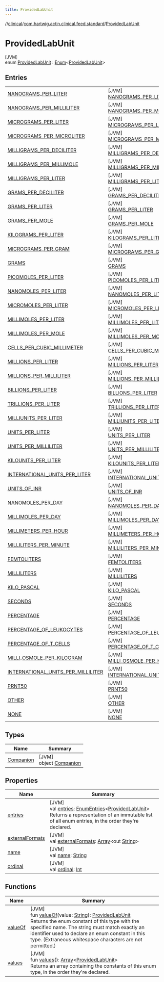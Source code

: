 ```yaml
---
title: ProvidedLabUnit
---
```

//[clinical](../../../index.html)/[com.hartwig.actin.clinical.feed.standard](../index.html)/[ProvidedLabUnit](index.html)



# ProvidedLabUnit



[JVM]\
enum [ProvidedLabUnit](index.html) : [Enum](https://kotlinlang.org/api/latest/jvm/stdlib/kotlin/-enum/index.html)&lt;[ProvidedLabUnit](index.html)&gt;



## Entries


| | |
|---|---|
| [NANOGRAMS_PER_LITER](-n-a-n-o-g-r-a-m-s_-p-e-r_-l-i-t-e-r/index.html) | [JVM]<br>[NANOGRAMS_PER_LITER](-n-a-n-o-g-r-a-m-s_-p-e-r_-l-i-t-e-r/index.html) |
| [NANOGRAMS_PER_MILLILITER](-n-a-n-o-g-r-a-m-s_-p-e-r_-m-i-l-l-i-l-i-t-e-r/index.html) | [JVM]<br>[NANOGRAMS_PER_MILLILITER](-n-a-n-o-g-r-a-m-s_-p-e-r_-m-i-l-l-i-l-i-t-e-r/index.html) |
| [MICROGRAMS_PER_LITER](-m-i-c-r-o-g-r-a-m-s_-p-e-r_-l-i-t-e-r/index.html) | [JVM]<br>[MICROGRAMS_PER_LITER](-m-i-c-r-o-g-r-a-m-s_-p-e-r_-l-i-t-e-r/index.html) |
| [MICROGRAMS_PER_MICROLITER](-m-i-c-r-o-g-r-a-m-s_-p-e-r_-m-i-c-r-o-l-i-t-e-r/index.html) | [JVM]<br>[MICROGRAMS_PER_MICROLITER](-m-i-c-r-o-g-r-a-m-s_-p-e-r_-m-i-c-r-o-l-i-t-e-r/index.html) |
| [MILLIGRAMS_PER_DECILITER](-m-i-l-l-i-g-r-a-m-s_-p-e-r_-d-e-c-i-l-i-t-e-r/index.html) | [JVM]<br>[MILLIGRAMS_PER_DECILITER](-m-i-l-l-i-g-r-a-m-s_-p-e-r_-d-e-c-i-l-i-t-e-r/index.html) |
| [MILLIGRAMS_PER_MILLIMOLE](-m-i-l-l-i-g-r-a-m-s_-p-e-r_-m-i-l-l-i-m-o-l-e/index.html) | [JVM]<br>[MILLIGRAMS_PER_MILLIMOLE](-m-i-l-l-i-g-r-a-m-s_-p-e-r_-m-i-l-l-i-m-o-l-e/index.html) |
| [MILLIGRAMS_PER_LITER](-m-i-l-l-i-g-r-a-m-s_-p-e-r_-l-i-t-e-r/index.html) | [JVM]<br>[MILLIGRAMS_PER_LITER](-m-i-l-l-i-g-r-a-m-s_-p-e-r_-l-i-t-e-r/index.html) |
| [GRAMS_PER_DECILITER](-g-r-a-m-s_-p-e-r_-d-e-c-i-l-i-t-e-r/index.html) | [JVM]<br>[GRAMS_PER_DECILITER](-g-r-a-m-s_-p-e-r_-d-e-c-i-l-i-t-e-r/index.html) |
| [GRAMS_PER_LITER](-g-r-a-m-s_-p-e-r_-l-i-t-e-r/index.html) | [JVM]<br>[GRAMS_PER_LITER](-g-r-a-m-s_-p-e-r_-l-i-t-e-r/index.html) |
| [GRAMS_PER_MOLE](-g-r-a-m-s_-p-e-r_-m-o-l-e/index.html) | [JVM]<br>[GRAMS_PER_MOLE](-g-r-a-m-s_-p-e-r_-m-o-l-e/index.html) |
| [KILOGRAMS_PER_LITER](-k-i-l-o-g-r-a-m-s_-p-e-r_-l-i-t-e-r/index.html) | [JVM]<br>[KILOGRAMS_PER_LITER](-k-i-l-o-g-r-a-m-s_-p-e-r_-l-i-t-e-r/index.html) |
| [MICROGRAMS_PER_GRAM](-m-i-c-r-o-g-r-a-m-s_-p-e-r_-g-r-a-m/index.html) | [JVM]<br>[MICROGRAMS_PER_GRAM](-m-i-c-r-o-g-r-a-m-s_-p-e-r_-g-r-a-m/index.html) |
| [GRAMS](-g-r-a-m-s/index.html) | [JVM]<br>[GRAMS](-g-r-a-m-s/index.html) |
| [PICOMOLES_PER_LITER](-p-i-c-o-m-o-l-e-s_-p-e-r_-l-i-t-e-r/index.html) | [JVM]<br>[PICOMOLES_PER_LITER](-p-i-c-o-m-o-l-e-s_-p-e-r_-l-i-t-e-r/index.html) |
| [NANOMOLES_PER_LITER](-n-a-n-o-m-o-l-e-s_-p-e-r_-l-i-t-e-r/index.html) | [JVM]<br>[NANOMOLES_PER_LITER](-n-a-n-o-m-o-l-e-s_-p-e-r_-l-i-t-e-r/index.html) |
| [MICROMOLES_PER_LITER](-m-i-c-r-o-m-o-l-e-s_-p-e-r_-l-i-t-e-r/index.html) | [JVM]<br>[MICROMOLES_PER_LITER](-m-i-c-r-o-m-o-l-e-s_-p-e-r_-l-i-t-e-r/index.html) |
| [MILLIMOLES_PER_LITER](-m-i-l-l-i-m-o-l-e-s_-p-e-r_-l-i-t-e-r/index.html) | [JVM]<br>[MILLIMOLES_PER_LITER](-m-i-l-l-i-m-o-l-e-s_-p-e-r_-l-i-t-e-r/index.html) |
| [MILLIMOLES_PER_MOLE](-m-i-l-l-i-m-o-l-e-s_-p-e-r_-m-o-l-e/index.html) | [JVM]<br>[MILLIMOLES_PER_MOLE](-m-i-l-l-i-m-o-l-e-s_-p-e-r_-m-o-l-e/index.html) |
| [CELLS_PER_CUBIC_MILLIMETER](-c-e-l-l-s_-p-e-r_-c-u-b-i-c_-m-i-l-l-i-m-e-t-e-r/index.html) | [JVM]<br>[CELLS_PER_CUBIC_MILLIMETER](-c-e-l-l-s_-p-e-r_-c-u-b-i-c_-m-i-l-l-i-m-e-t-e-r/index.html) |
| [MILLIONS_PER_LITER](-m-i-l-l-i-o-n-s_-p-e-r_-l-i-t-e-r/index.html) | [JVM]<br>[MILLIONS_PER_LITER](-m-i-l-l-i-o-n-s_-p-e-r_-l-i-t-e-r/index.html) |
| [MILLIONS_PER_MILLILITER](-m-i-l-l-i-o-n-s_-p-e-r_-m-i-l-l-i-l-i-t-e-r/index.html) | [JVM]<br>[MILLIONS_PER_MILLILITER](-m-i-l-l-i-o-n-s_-p-e-r_-m-i-l-l-i-l-i-t-e-r/index.html) |
| [BILLIONS_PER_LITER](-b-i-l-l-i-o-n-s_-p-e-r_-l-i-t-e-r/index.html) | [JVM]<br>[BILLIONS_PER_LITER](-b-i-l-l-i-o-n-s_-p-e-r_-l-i-t-e-r/index.html) |
| [TRILLIONS_PER_LITER](-t-r-i-l-l-i-o-n-s_-p-e-r_-l-i-t-e-r/index.html) | [JVM]<br>[TRILLIONS_PER_LITER](-t-r-i-l-l-i-o-n-s_-p-e-r_-l-i-t-e-r/index.html) |
| [MILLIUNITS_PER_LITER](-m-i-l-l-i-u-n-i-t-s_-p-e-r_-l-i-t-e-r/index.html) | [JVM]<br>[MILLIUNITS_PER_LITER](-m-i-l-l-i-u-n-i-t-s_-p-e-r_-l-i-t-e-r/index.html) |
| [UNITS_PER_LITER](-u-n-i-t-s_-p-e-r_-l-i-t-e-r/index.html) | [JVM]<br>[UNITS_PER_LITER](-u-n-i-t-s_-p-e-r_-l-i-t-e-r/index.html) |
| [UNITS_PER_MILLILITER](-u-n-i-t-s_-p-e-r_-m-i-l-l-i-l-i-t-e-r/index.html) | [JVM]<br>[UNITS_PER_MILLILITER](-u-n-i-t-s_-p-e-r_-m-i-l-l-i-l-i-t-e-r/index.html) |
| [KILOUNITS_PER_LITER](-k-i-l-o-u-n-i-t-s_-p-e-r_-l-i-t-e-r/index.html) | [JVM]<br>[KILOUNITS_PER_LITER](-k-i-l-o-u-n-i-t-s_-p-e-r_-l-i-t-e-r/index.html) |
| [INTERNATIONAL_UNITS_PER_LITER](-i-n-t-e-r-n-a-t-i-o-n-a-l_-u-n-i-t-s_-p-e-r_-l-i-t-e-r/index.html) | [JVM]<br>[INTERNATIONAL_UNITS_PER_LITER](-i-n-t-e-r-n-a-t-i-o-n-a-l_-u-n-i-t-s_-p-e-r_-l-i-t-e-r/index.html) |
| [UNITS_OF_INR](-u-n-i-t-s_-o-f_-i-n-r/index.html) | [JVM]<br>[UNITS_OF_INR](-u-n-i-t-s_-o-f_-i-n-r/index.html) |
| [NANOMOLES_PER_DAY](-n-a-n-o-m-o-l-e-s_-p-e-r_-d-a-y/index.html) | [JVM]<br>[NANOMOLES_PER_DAY](-n-a-n-o-m-o-l-e-s_-p-e-r_-d-a-y/index.html) |
| [MILLIMOLES_PER_DAY](-m-i-l-l-i-m-o-l-e-s_-p-e-r_-d-a-y/index.html) | [JVM]<br>[MILLIMOLES_PER_DAY](-m-i-l-l-i-m-o-l-e-s_-p-e-r_-d-a-y/index.html) |
| [MILLIMETERS_PER_HOUR](-m-i-l-l-i-m-e-t-e-r-s_-p-e-r_-h-o-u-r/index.html) | [JVM]<br>[MILLIMETERS_PER_HOUR](-m-i-l-l-i-m-e-t-e-r-s_-p-e-r_-h-o-u-r/index.html) |
| [MILLILITERS_PER_MINUTE](-m-i-l-l-i-l-i-t-e-r-s_-p-e-r_-m-i-n-u-t-e/index.html) | [JVM]<br>[MILLILITERS_PER_MINUTE](-m-i-l-l-i-l-i-t-e-r-s_-p-e-r_-m-i-n-u-t-e/index.html) |
| [FEMTOLITERS](-f-e-m-t-o-l-i-t-e-r-s/index.html) | [JVM]<br>[FEMTOLITERS](-f-e-m-t-o-l-i-t-e-r-s/index.html) |
| [MILLILITERS](-m-i-l-l-i-l-i-t-e-r-s/index.html) | [JVM]<br>[MILLILITERS](-m-i-l-l-i-l-i-t-e-r-s/index.html) |
| [KILO_PASCAL](-k-i-l-o_-p-a-s-c-a-l/index.html) | [JVM]<br>[KILO_PASCAL](-k-i-l-o_-p-a-s-c-a-l/index.html) |
| [SECONDS](-s-e-c-o-n-d-s/index.html) | [JVM]<br>[SECONDS](-s-e-c-o-n-d-s/index.html) |
| [PERCENTAGE](-p-e-r-c-e-n-t-a-g-e/index.html) | [JVM]<br>[PERCENTAGE](-p-e-r-c-e-n-t-a-g-e/index.html) |
| [PERCENTAGE_OF_LEUKOCYTES](-p-e-r-c-e-n-t-a-g-e_-o-f_-l-e-u-k-o-c-y-t-e-s/index.html) | [JVM]<br>[PERCENTAGE_OF_LEUKOCYTES](-p-e-r-c-e-n-t-a-g-e_-o-f_-l-e-u-k-o-c-y-t-e-s/index.html) |
| [PERCENTAGE_OF_T_CELLS](-p-e-r-c-e-n-t-a-g-e_-o-f_-t_-c-e-l-l-s/index.html) | [JVM]<br>[PERCENTAGE_OF_T_CELLS](-p-e-r-c-e-n-t-a-g-e_-o-f_-t_-c-e-l-l-s/index.html) |
| [MILLI_OSMOLE_PER_KILOGRAM](-m-i-l-l-i_-o-s-m-o-l-e_-p-e-r_-k-i-l-o-g-r-a-m/index.html) | [JVM]<br>[MILLI_OSMOLE_PER_KILOGRAM](-m-i-l-l-i_-o-s-m-o-l-e_-p-e-r_-k-i-l-o-g-r-a-m/index.html) |
| [INTERNATIONAL_UNITS_PER_MILLILITER](-i-n-t-e-r-n-a-t-i-o-n-a-l_-u-n-i-t-s_-p-e-r_-m-i-l-l-i-l-i-t-e-r/index.html) | [JVM]<br>[INTERNATIONAL_UNITS_PER_MILLILITER](-i-n-t-e-r-n-a-t-i-o-n-a-l_-u-n-i-t-s_-p-e-r_-m-i-l-l-i-l-i-t-e-r/index.html) |
| [PRNT50](-p-r-n-t50/index.html) | [JVM]<br>[PRNT50](-p-r-n-t50/index.html) |
| [OTHER](-o-t-h-e-r/index.html) | [JVM]<br>[OTHER](-o-t-h-e-r/index.html) |
| [NONE](-n-o-n-e/index.html) | [JVM]<br>[NONE](-n-o-n-e/index.html) |


## Types


| Name | Summary |
|---|---|
| [Companion](-companion/index.html) | [JVM]<br>object [Companion](-companion/index.html) |


## Properties


| Name | Summary |
|---|---|
| [entries](entries.html) | [JVM]<br>val [entries](entries.html): [EnumEntries](https://kotlinlang.org/api/latest/jvm/stdlib/kotlin.enums/-enum-entries/index.html)&lt;[ProvidedLabUnit](index.html)&gt;<br>Returns a representation of an immutable list of all enum entries, in the order they're declared. |
| [externalFormats](external-formats.html) | [JVM]<br>val [externalFormats](external-formats.html): [Array](https://kotlinlang.org/api/latest/jvm/stdlib/kotlin/-array/index.html)&lt;out [String](https://kotlinlang.org/api/latest/jvm/stdlib/kotlin/-string/index.html)&gt; |
| [name](-n-o-n-e/index.html#-372974862%2FProperties%2F1757943785) | [JVM]<br>val [name](-n-o-n-e/index.html#-372974862%2FProperties%2F1757943785): [String](https://kotlinlang.org/api/latest/jvm/stdlib/kotlin/-string/index.html) |
| [ordinal](-n-o-n-e/index.html#-739389684%2FProperties%2F1757943785) | [JVM]<br>val [ordinal](-n-o-n-e/index.html#-739389684%2FProperties%2F1757943785): [Int](https://kotlinlang.org/api/latest/jvm/stdlib/kotlin/-int/index.html) |


## Functions


| Name | Summary |
|---|---|
| [valueOf](value-of.html) | [JVM]<br>fun [valueOf](value-of.html)(value: [String](https://kotlinlang.org/api/latest/jvm/stdlib/kotlin/-string/index.html)): [ProvidedLabUnit](index.html)<br>Returns the enum constant of this type with the specified name. The string must match exactly an identifier used to declare an enum constant in this type. (Extraneous whitespace characters are not permitted.) |
| [values](values.html) | [JVM]<br>fun [values](values.html)(): [Array](https://kotlinlang.org/api/latest/jvm/stdlib/kotlin/-array/index.html)&lt;[ProvidedLabUnit](index.html)&gt;<br>Returns an array containing the constants of this enum type, in the order they're declared. |

